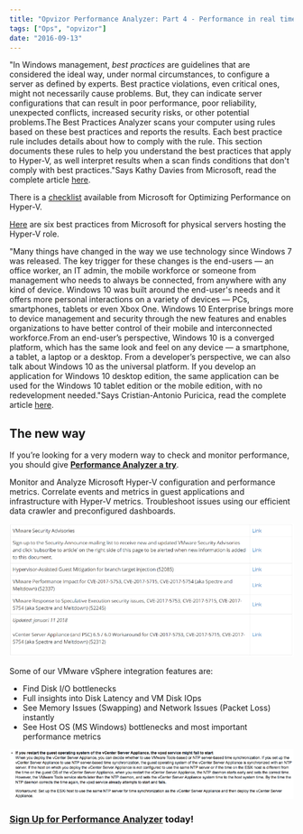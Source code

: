 ```yaml
---
title: "Opvizor Performance Analyzer: Part 4 - Performance in real time for Microsoft Hyper-V"
tags: ["Ops", "opvizor"]
date: "2016-09-13"
---
```


"In Windows management, _best practices_ are guidelines that are considered the ideal way, under normal circumstances, to configure a server as defined by experts. Best practice violations, even critical ones, might not necessarily cause problems. But, they can indicate server configurations that can result in poor performance, poor reliability, unexpected conflicts, increased security risks, or other potential problems.The Best Practices Analyzer scans your computer using rules based on these best practices and reports the results. Each best practice rule includes details about how to comply with the rule. This section documents these rules to help you understand the best practices that apply to Hyper-V, as well interpret results when a scan finds conditions that don't comply with best practices."Says Kathy Davies from Microsoft, read the complete article [here](https://technet.microsoft.com/en-us/windows-server-docs/compute/hyper-v/best-practices-analyzer/best-practices-analyzer-for-hyper-v).

There is a [checklist](https://msdn.microsoft.com/en-us/library/dd722835(v=bts.10).aspx) available from Microsoft for Optimizing Performance on Hyper-V.

[Here](https://technet.microsoft.com/en-us/magazine/dd744830.aspx) are six best practices from Microsoft for physical servers hosting the Hyper-V role.

"Many things have changed in the way we use technology since Windows 7 was released. The key trigger for these changes is the end-users — an office worker, an IT admin, the mobile workforce or someone from management who needs to always be connected, from anywhere with any kind of device. Windows 10 was built around the end-user's needs and it offers more personal interactions on a variety of devices — PCs, smartphones, tablets or even Xbox One. Windows 10 Enterprise brings more to device management and security through the new features and enables organizations to have better control of their mobile and interconnected workforce.From an end-user’s perspective, Windows 10 is a converged platform, which has the same look and feel on any device — a smartphone, a tablet, a laptop or a desktop. From a developer’s perspective, we can also talk about Windows 10 as the universal platform. If you develop an application for Windows 10 desktop edition, the same application can be used for the Windows 10 tablet edition or the mobile edition, with no redevelopment needed."Says Cristian-Antonio Puricica, read the complete article [here](https://hyperv.veeam.com/blog/whats-windows-10-bringing-to-the-enterprise/).

## The new way

If you’re looking for a very modern way to check and monitor performance, you should give [**Performance Analyzer a try**](http://try.opvizor.com/perfanalyzer/). 

Monitor and Analyze Microsoft Hyper-V configuration and performance metrics. Correlate events and metrics in guest applications and infrastructure with Hyper-V metrics. Troubleshoot issues using our efficient data crawler and preconfigured dashboards.

![Microsoft Hyper-V](/images/blog/1-2.png)

Some of our VMware vSphere integration features are:

- Find Disk I/O bottlenecks
- Full insights into Disk Latency and VM Disk IOps
- See Memory Issues (Swapping) and Network Issues (Packet Loss) instantly
- See Host OS (MS Windows) bottlenecks and most important performance metrics

![Microsoft Hyper-V](/images/blog/2-2.png)

### [Sign Up for Performance Analyzer](http://try.opvizor.com/perfanalyzer/) today!
